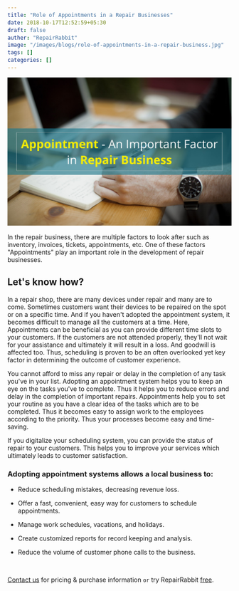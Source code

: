```yaml
---
title: "Role of Appointments in a Repair Businesses"
date: 2018-10-17T12:52:59+05:30
draft: false
auther: "RepairRabbit"
image: "/images/blogs/role-of-appointments-in-a-repair-business.jpg"
tags: []
categories: []
---
```


<img src="/images/blogs/role-of-appointments-in-a-repair-business.jpg" alt="Role of Appointments in a Repair Businesses - RepairRabbit" />

In the repair business, there are multiple factors to look after such as inventory, invoices, tickets, appointments, etc. One of these factors "Appointments" play an important role in the development of repair businesses. 

## Let's know how?

In a repair shop, there are many devices under repair and many are to come. Sometimes customers want their devices to be repaired on the spot or on a specific time. And if you haven't adopted the appointment system, it becomes difficult to manage all the customers at a time. 
Here, Appointments can be beneficial as you can provide different time slots to your customers. If the customers are not attended properly, they'll not wait for your assistance and ultimately it will result in a loss. And goodwill is affected too. Thus, scheduling is proven to be an often overlooked yet key factor in determining the outcome of customer experience.

You cannot afford to miss any repair or delay in the completion of any task you've in your list. Adopting an appointment system helps you to keep an eye on the tasks you've to complete. Thus it helps you to reduce errors and delay in the completion of important repairs. Appointments help you to set your routine as you have a clear idea of the tasks which are to be completed. Thus it becomes easy to assign work to the employees according to the priority. Thus your processes become easy and time-saving.

If you digitalize your scheduling system, you can provide the status of repair to your customers. This helps you to improve your services which ultimately leads to customer satisfaction.


### Adopting appointment systems allows a local business to:


- Reduce scheduling mistakes, decreasing revenue loss.

- Offer a fast, convenient, easy way for customers to schedule appointments.

- Manage work schedules, vacations, and holidays.

- Create customized reports for record keeping and analysis.

- Reduce the volume of customer phone calls to the business.

<br>


<a href="mailto:contact@repairrabbit.co?subject=Query of RepairRabbit" target="_blank">Contact us</a> for pricing & purchase information `or` try RepairRabbit <a href="https://demo.repairrabbit.co/admin" rel="noopener" target="_blank" title="RepairRabbit Demo">free</a>.

<br>
